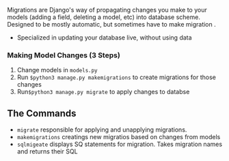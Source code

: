 Migrations are Django's way of propagating changes you make to your models (adding a field, deleting a model, etc) into database scheme. Designed to be mostly automatic, but sometimes have to make migration . 
- Specialized in updating your database live, without using data

### Making Model Changes (3 Steps)
1. Change models in `models.py`
2. Run `$python3 manage.py makemigrations` to create migrations for those changes
3. Run`$python3 manage.py migrate` to apply changes to databse


## The Commands 
- `migrate` responsible for applying and unapplying migrations. 
- `makemigrations` creatings new migratios based on changes from models 
- `sqlmigeate` displays SQ statements for migration. Takes migration names and returns their SQL

